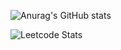 ![Anurag's GitHub stats](https://github-readme-stats.vercel.app/api?username=Ahmad-El&show_icons=true)

![Leetcode Stats](https://leetcard.jacoblin.cool/Life_bowbng?theme=light)
